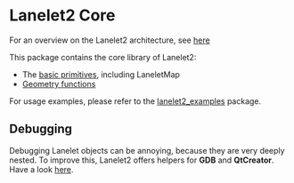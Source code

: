 # Lanelet2 Core

For an overview on the Lanelet2 architecture, see [here](doc/Architecture.md)

This package contains the core library of Lanelet2:
- The [basic primitives](doc/LaneletPrimitives.md), including LaneletMap
- [Geometry functions](doc/GeometryPrimer.md)

For usage examples, please refer to the [lanelet2_examples](../lanelet2_examples/README.md) package.

## Debugging

Debugging Lanelet objects can be annoying, because they are very deeply nested.
To improve this, Lanelet2 offers helpers for **GDB** and **QtCreator**. Have a look [here](./res).
